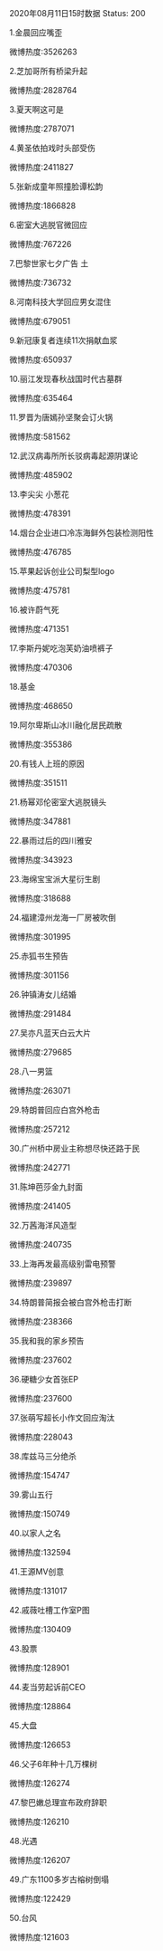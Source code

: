 2020年08月11日15时数据
Status: 200

1.金晨回应嘴歪

微博热度:3526263

2.芝加哥所有桥梁升起

微博热度:2828764

3.夏天啊这可是

微博热度:2787071

4.黄圣依拍戏时头部受伤

微博热度:2411827

5.张新成童年照撞脸谭松韵

微博热度:1866828

6.密室大逃脱官微回应

微博热度:767226

7.巴黎世家七夕广告 土

微博热度:736732

8.河南科技大学回应男女混住

微博热度:679051

9.新冠康复者连续11次捐献血浆

微博热度:650937

10.丽江发现春秋战国时代古墓群

微博热度:635464

11.罗晋为唐嫣孙坚聚会订火锅

微博热度:581562

12.武汉病毒所所长驳病毒起源阴谋论

微博热度:485902

13.李尖尖 小葱花

微博热度:478391

14.烟台企业进口冷冻海鲜外包装检测阳性

微博热度:476785

15.苹果起诉创业公司梨型logo

微博热度:475781

16.被许蔚气死

微博热度:471351

17.李斯丹妮吃泡芙奶油喷裤子

微博热度:470306

18.基金

微博热度:468650

19.阿尔卑斯山冰川融化居民疏散

微博热度:355386

20.有钱人上班的原因

微博热度:351511

21.杨幂邓伦密室大逃脱镜头

微博热度:347881

22.暴雨过后的四川雅安

微博热度:343923

23.海绵宝宝派大星衍生剧

微博热度:318688

24.福建漳州龙海一厂房被吹倒

微博热度:301995

25.赤狐书生预告

微博热度:301156

26.钟镇涛女儿结婚

微博热度:291484

27.吴亦凡蓝天白云大片

微博热度:279685

28.八一男篮

微博热度:263071

29.特朗普回应白宫外枪击

微博热度:257212

30.广州桥中房业主称想尽快还路于民

微博热度:242771

31.陈坤芭莎金九封面

微博热度:241405

32.万茜海洋风造型

微博热度:240735

33.上海再发最高级别雷电预警

微博热度:239897

34.特朗普简报会被白宫外枪击打断

微博热度:238366

35.我和我的家乡预告

微博热度:237602

36.硬糖少女首张EP

微博热度:237600

37.张萌写超长小作文回应淘汰

微博热度:228043

38.库兹马三分绝杀

微博热度:154747

39.雾山五行

微博热度:150749

40.以家人之名

微博热度:132594

41.王源MV创意

微博热度:131017

42.戚薇吐槽工作室P图

微博热度:130409

43.股票

微博热度:128901

44.麦当劳起诉前CEO

微博热度:128864

45.大盘

微博热度:126653

46.父子6年种十几万棵树

微博热度:126274

47.黎巴嫩总理宣布政府辞职

微博热度:126210

48.光遇

微博热度:126207

49.广东1100多岁古榕树倒塌

微博热度:122429

50.台风

微博热度:121603

